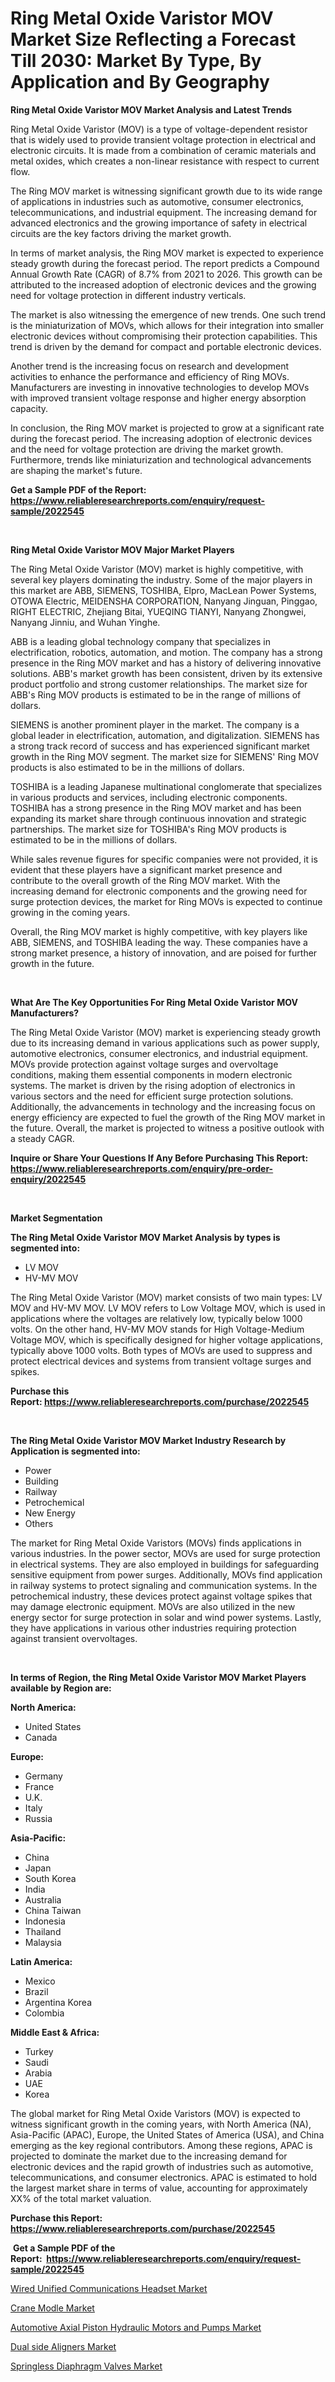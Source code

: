 <p><h1>Ring Metal Oxide Varistor MOV Market Size Reflecting a Forecast Till 2030: Market By Type, By Application and By Geography</h1></p><p><strong>Ring Metal Oxide Varistor MOV Market Analysis and Latest Trends</strong></p>
<p><p>Ring Metal Oxide Varistor (MOV) is a type of voltage-dependent resistor that is widely used to provide transient voltage protection in electrical and electronic circuits. It is made from a combination of ceramic materials and metal oxides, which creates a non-linear resistance with respect to current flow.</p><p>The Ring MOV market is witnessing significant growth due to its wide range of applications in industries such as automotive, consumer electronics, telecommunications, and industrial equipment. The increasing demand for advanced electronics and the growing importance of safety in electrical circuits are the key factors driving the market growth.</p><p>In terms of market analysis, the Ring MOV market is expected to experience steady growth during the forecast period. The report predicts a Compound Annual Growth Rate (CAGR) of 8.7% from 2021 to 2026. This growth can be attributed to the increased adoption of electronic devices and the growing need for voltage protection in different industry verticals.</p><p>The market is also witnessing the emergence of new trends. One such trend is the miniaturization of MOVs, which allows for their integration into smaller electronic devices without compromising their protection capabilities. This trend is driven by the demand for compact and portable electronic devices.</p><p>Another trend is the increasing focus on research and development activities to enhance the performance and efficiency of Ring MOVs. Manufacturers are investing in innovative technologies to develop MOVs with improved transient voltage response and higher energy absorption capacity.</p><p>In conclusion, the Ring MOV market is projected to grow at a significant rate during the forecast period. The increasing adoption of electronic devices and the need for voltage protection are driving the market growth. Furthermore, trends like miniaturization and technological advancements are shaping the market's future.</p></p>
<p><strong>Get a Sample PDF of the Report:&nbsp; <a href="https://www.reliableresearchreports.com/enquiry/request-sample/2022545">https://www.reliableresearchreports.com/enquiry/request-sample/2022545</a></strong></p>
<p>&nbsp;</p>
<p><strong>Ring Metal Oxide Varistor MOV Major Market Players</strong></p>
<p><p>The Ring Metal Oxide Varistor (MOV) market is highly competitive, with several key players dominating the industry. Some of the major players in this market are ABB, SIEMENS, TOSHIBA, Elpro, MacLean Power Systems, OTOWA Electric, MEIDENSHA CORPORATION, Nanyang Jinguan, Pinggao, RIGHT ELECTRIC, Zhejiang Bitai, YUEQING TIANYI, Nanyang Zhongwei, Nanyang Jinniu, and Wuhan Yinghe.</p><p>ABB is a leading global technology company that specializes in electrification, robotics, automation, and motion. The company has a strong presence in the Ring MOV market and has a history of delivering innovative solutions. ABB's market growth has been consistent, driven by its extensive product portfolio and strong customer relationships. The market size for ABB's Ring MOV products is estimated to be in the range of millions of dollars.</p><p>SIEMENS is another prominent player in the market. The company is a global leader in electrification, automation, and digitalization. SIEMENS has a strong track record of success and has experienced significant market growth in the Ring MOV segment. The market size for SIEMENS' Ring MOV products is also estimated to be in the millions of dollars.</p><p>TOSHIBA is a leading Japanese multinational conglomerate that specializes in various products and services, including electronic components. TOSHIBA has a strong presence in the Ring MOV market and has been expanding its market share through continuous innovation and strategic partnerships. The market size for TOSHIBA's Ring MOV products is estimated to be in the millions of dollars.</p><p>While sales revenue figures for specific companies were not provided, it is evident that these players have a significant market presence and contribute to the overall growth of the Ring MOV market. With the increasing demand for electronic components and the growing need for surge protection devices, the market for Ring MOVs is expected to continue growing in the coming years.</p><p>Overall, the Ring MOV market is highly competitive, with key players like ABB, SIEMENS, and TOSHIBA leading the way. These companies have a strong market presence, a history of innovation, and are poised for further growth in the future.</p></p>
<p>&nbsp;</p>
<p><strong>What Are The Key Opportunities For Ring Metal Oxide Varistor MOV Manufacturers?</strong></p>
<p><p>The Ring Metal Oxide Varistor (MOV) market is experiencing steady growth due to its increasing demand in various applications such as power supply, automotive electronics, consumer electronics, and industrial equipment. MOVs provide protection against voltage surges and overvoltage conditions, making them essential components in modern electronic systems. The market is driven by the rising adoption of electronics in various sectors and the need for efficient surge protection solutions. Additionally, the advancements in technology and the increasing focus on energy efficiency are expected to fuel the growth of the Ring MOV market in the future. Overall, the market is projected to witness a positive outlook with a steady CAGR.</p></p>
<p><strong>Inquire or Share Your Questions If Any Before Purchasing This Report: <a href="https://www.reliableresearchreports.com/enquiry/pre-order-enquiry/2022545">https://www.reliableresearchreports.com/enquiry/pre-order-enquiry/2022545</a></strong></p>
<p>&nbsp;</p>
<p><strong>Market Segmentation</strong></p>
<p><strong>The Ring Metal Oxide Varistor MOV Market Analysis by types is segmented into:</strong></p>
<p><ul><li>LV MOV</li><li>HV-MV MOV</li></ul></p>
<p><p>The Ring Metal Oxide Varistor (MOV) market consists of two main types: LV MOV and HV-MV MOV. LV MOV refers to Low Voltage MOV, which is used in applications where the voltages are relatively low, typically below 1000 volts. On the other hand, HV-MV MOV stands for High Voltage-Medium Voltage MOV, which is specifically designed for higher voltage applications, typically above 1000 volts. Both types of MOVs are used to suppress and protect electrical devices and systems from transient voltage surges and spikes.</p></p>
<p><strong>Purchase this Report:&nbsp;<a href="https://www.reliableresearchreports.com/purchase/2022545">https://www.reliableresearchreports.com/purchase/2022545</a></strong></p>
<p>&nbsp;</p>
<p><strong>The Ring Metal Oxide Varistor MOV Market Industry Research by Application is segmented into:</strong></p>
<p><ul><li>Power</li><li>Building</li><li>Railway</li><li>Petrochemical</li><li>New Energy</li><li>Others</li></ul></p>
<p><p>The market for Ring Metal Oxide Varistors (MOVs) finds applications in various industries. In the power sector, MOVs are used for surge protection in electrical systems. They are also employed in buildings for safeguarding sensitive equipment from power surges. Additionally, MOVs find application in railway systems to protect signaling and communication systems. In the petrochemical industry, these devices protect against voltage spikes that may damage electronic equipment. MOVs are also utilized in the new energy sector for surge protection in solar and wind power systems. Lastly, they have applications in various other industries requiring protection against transient overvoltages.</p></p>
<p>&nbsp;</p>
<p><strong>In terms of Region, the Ring Metal Oxide Varistor MOV Market Players available by Region are:</strong></p>
<p>
    <p> <strong> North America: </strong>
        <ul>
            <li>United States</li>
            <li>Canada</li>
        </ul>
        </p> 
    <p> <strong> Europe: </strong>
        <ul>
            <li>Germany</li>
            <li>France</li>
            <li>U.K.</li>
            <li>Italy</li>
            <li>Russia</li>
        </ul>
        </p> 
    <p> <strong> Asia-Pacific: </strong>
        <ul>
            <li>China</li>
            <li>Japan</li>
            <li>South Korea</li>
            <li>India</li>
            <li>Australia</li>
            <li>China Taiwan</li>
            <li>Indonesia</li>
            <li>Thailand</li>
            <li>Malaysia</li>
        </ul>
        </p> 
    <p> <strong> Latin America: </strong>
        <ul>
            <li>Mexico</li>
            <li>Brazil</li>
            <li>Argentina Korea</li>
            <li>Colombia</li>
        </ul>
        </p> 
    <p> <strong> Middle East & Africa: </strong>
        <ul>
            <li>Turkey</li>
            <li>Saudi</li>
            <li>Arabia</li>
            <li>UAE</li>
            <li>Korea</li>
        </ul>
    </p>
    </p>
<p><p>The global market for Ring Metal Oxide Varistors (MOV) is expected to witness significant growth in the coming years, with North America (NA), Asia-Pacific (APAC), Europe, the United States of America (USA), and China emerging as the key regional contributors. Among these regions, APAC is projected to dominate the market due to the increasing demand for electronic devices and the rapid growth of industries such as automotive, telecommunications, and consumer electronics. APAC is estimated to hold the largest market share in terms of value, accounting for approximately XX% of the total market valuation.</p></p>
<p><strong>Purchase this Report: <a href="https://www.reliableresearchreports.com/purchase/2022545">https://www.reliableresearchreports.com/purchase/2022545</a></strong></p>
<p>&nbsp;<strong>Get a Sample PDF of the Report:&nbsp;&nbsp;<a href="https://www.reliableresearchreports.com/enquiry/request-sample/2022545">https://www.reliableresearchreports.com/enquiry/request-sample/2022545</a></strong></p>
<p><strong></strong></p>
<p><p><a href="https://medium.com/@jazminjones30/wired-unified-communications-headset-market-exploring-market-share-market-trends-and-future-a7547b2cbe13">Wired Unified Communications Headset Market</a></p><p><a href="https://medium.com/@andrewhills1925/crane-modle-market-insights-into-market-cagr-market-trends-and-growth-strategies-37551ea50982">Crane Modle Market</a></p><p><a href="https://medium.com/@terrellconn/automotive-axial-piston-hydraulic-motors-and-pumps-market-report-reveals-the-latest-trends-and-b319290f5fa8">Automotive Axial Piston Hydraulic Motors and Pumps Market</a></p><p><a href="https://github.com/RoccoManning/Market-Research-Report-List-2/blob/main/dual-side-aligners-market.md">Dual side Aligners Market</a></p><p><a href="https://medium.com/@jeromekling1967/springless-diaphragm-valves-market-the-key-to-successful-business-strategy-forecast-till-2030-62791be97fae">Springless Diaphragm Valves Market</a></p></p>